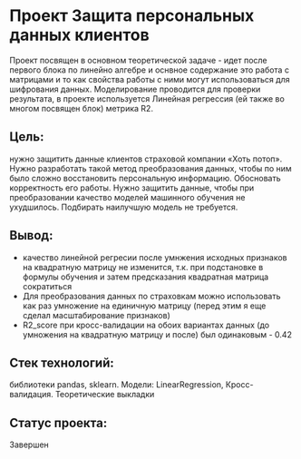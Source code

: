 # Проект Защита персональных данных клиентов  
Проект посвящен в основном теоретической задаче - идет после первого блока по линейно алгебре и оснвное содержание это работа с матрицами и то как свойства работы с ними могут использоваться для шифрования данных. Моделирование проводится для проверки результата, в проекте используется Линейная регрессия (ей также во многом посвящен блок) метрика R2. 

## Цель:
нужно защитить данные клиентов страховой компании «Хоть потоп». Нужно разработать такой метод преобразования данных, чтобы по ним было сложно восстановить персональную информацию. Обосновать корректность его работы.
Нужно защитить данные, чтобы при преобразовании качество моделей машинного обучения не ухудшилось. Подбирать наилучшую модель не требуется. 

## Вывод:
- качество линейной регресии после умнжения исходных признаков на квадратную матрицу не изменится, т.к. при подстановке в формулы обучения и затем предсказания квадратная матрица сократиться   
- Для преобразования данных по страховкам можно использовать как раз умножение на единичную матрицу (перед этим я еще сделал масштабирование признаков)  
- R2_score при кросс-валидации на обоих вариантах данных (до умножения на квадратную матрицу и после) был одинаковым - 0.42 

## Стек технологий:
библиотеки pandas, sklearn. Модели: LinearRegression, Кросс-валидация. Теоретические выкладки

## Статус проекта:
Завершен
